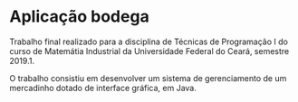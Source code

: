 # Aplicação bodega

Trabalho final realizado para a disciplina de Técnicas de Programação I do curso de Matemátia Industrial da Universidade Federal do Ceará, semestre 2019.1. 

O trabalho consistiu em desenvolver um sistema de gerenciamento de um mercadinho dotado de interface gráfica, em Java.
